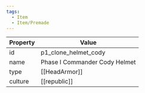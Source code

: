 ```yaml
---
tags:
  - Item
  - Item/Premade
---
```


| Property | Value                         |
| -------- | ----------------------------- |
| id       | p1_clone_helmet_cody          |
| name     | Phase I Commander Cody Helmet |
| type     | [[HeadArmor]]                 |
| culture  | [[republic]]         |


